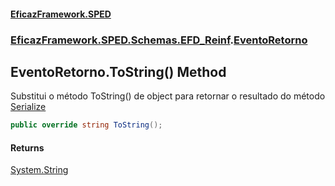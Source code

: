 #### [EficazFramework.SPED](EficazFrameworkSPED.md 'EficazFramework SPED')
### [EficazFramework.SPED.Schemas.EFD_Reinf](EficazFramework.SPED.Schemas.EFD_Reinf.md 'EficazFramework.SPED.Schemas.EFD_Reinf').[EventoRetorno](EficazFramework.SPED.Schemas.EFD_Reinf/EventoRetorno.md 'EficazFramework.SPED.Schemas.EFD_Reinf.EventoRetorno')

## EventoRetorno.ToString() Method

Substitui o método ToString() de object para retornar o resultado do método [Serialize](https://docs.microsoft.com/en-us/dotnet/api/Serialize 'Serialize')

```csharp
public override string ToString();
```

#### Returns
[System.String](https://docs.microsoft.com/en-us/dotnet/api/System.String 'System.String')